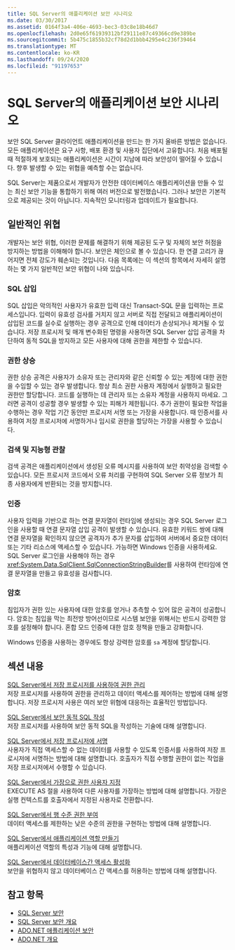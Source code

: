 ```yaml
---
title: SQL Server의 애플리케이션 보안 시나리오
ms.date: 03/30/2017
ms.assetid: 0164f3a4-406e-4693-bec3-03c8e18b46d7
ms.openlocfilehash: 2d0e65f61939312bf29111e87c49366cd9e389be
ms.sourcegitcommit: 5b475c1855b32cf78d2d1bbb4295e4c236f39464
ms.translationtype: MT
ms.contentlocale: ko-KR
ms.lasthandoff: 09/24/2020
ms.locfileid: "91197653"
---
```

# <a name="application-security-scenarios-in-sql-server"></a>SQL Server의 애플리케이션 보안 시나리오

보안 SQL Server 클라이언트 애플리케이션을 만드는 한 가지 올바른 방법은 없습니다. 모든 애플리케이션은 요구 사항, 배포 환경 및 사용자 집단에서 고유합니다. 처음 배포될 때 적절하게 보호되는 애플리케이션은 시간이 지남에 따라 보안성이 떨어질 수 있습니다. 향후 발생할 수 있는 위협을 예측할 수는 없습니다.  
  
 SQL Server는 제품으로서 개발자가 안전한 데이터베이스 애플리케이션을 만들 수 있는 최신 보안 기능을 통합하기 위해 여러 버전으로 발전했습니다. 그러나 보안은 기본적으로 제공되는 것이 아닙니다. 지속적인 모니터링과 업데이트가 필요합니다.  
  
## <a name="common-threats"></a>일반적인 위협  

 개발자는 보안 위협, 이러한 문제를 해결하기 위해 제공된 도구 및 자체의 보안 허점을 방지하는 방법을 이해해야 합니다. 보안은 체인으로 볼 수 있습니다. 한 연결 고리가 끊어지면 전체 강도가 훼손되는 것입니다. 다음 목록에는 이 섹션의 항목에서 자세히 설명하는 몇 가지 일반적인 보안 위협이 나와 있습니다.  
  
### <a name="sql-injection"></a>SQL 삽입  

 SQL 삽입은 악의적인 사용자가 유효한 입력 대신 Transact-SQL 문을 입력하는 프로세스입니다. 입력이 유효성 검사를 거치지 않고 서버로 직접 전달되고 애플리케이션이 삽입된 코드를 실수로 실행하는 경우 공격으로 인해 데이터가 손상되거나 제거될 수 있습니다. 저장 프로시저 및 매개 변수화된 명령을 사용하면 SQL Server 삽입 공격을 차단하여 동적 SQL을 방지하고 모든 사용자에 대해 권한을 제한할 수 있습니다.  
  
### <a name="elevation-of-privilege"></a>권한 상승  

 권한 상승 공격은 사용자가 소유자 또는 관리자와 같은 신뢰할 수 있는 계정에 대한 권한을 수임할 수 있는 경우 발생합니다. 항상 최소 권한 사용자 계정에서 실행하고 필요한 권한만 할당합니다. 코드를 실행하는 데 관리자 또는 소유자 계정을 사용하지 마세요. 그러면 공격이 성공할 경우 발생할 수 있는 피해가 제한됩니다. 추가 권한이 필요한 작업을 수행하는 경우 작업 기간 동안만 프로시저 서명 또는 가장을 사용합니다. 때 인증서를 사용하여 저장 프로시저에 서명하거나 임시로 권한을 할당하는 가장을 사용할 수 있습니다.  
  
### <a name="probing-and-intelligent-observation"></a>검색 및 지능형 관찰  

 검색 공격은 애플리케이션에서 생성된 오류 메시지를 사용하여 보안 취약성을 검색할 수 있습니다. 모든 프로시저 코드에서 오류 처리를 구현하여 SQL Server 오류 정보가 최종 사용자에게 반환되는 것을 방지합니다.  
  
### <a name="authentication"></a>인증  

 사용자 입력을 기반으로 하는 연결 문자열이 런타임에 생성되는 경우 SQL Server 로그인을 사용할 때 연결 문자열 삽입 공격이 발생할 수 있습니다. 유효한 키워드 쌍에 대해 연결 문자열을 확인하지 않으면 공격자가 추가 문자를 삽입하여 서버에서 중요한 데이터 또는 기타 리소스에 액세스할 수 있습니다. 가능하면 Windows 인증을 사용하세요. SQL Server 로그인을 사용해야 하는 경우 <xref:System.Data.SqlClient.SqlConnectionStringBuilder>를 사용하여 런타임에 연결 문자열을 만들고 유효성을 검사합니다.  
  
### <a name="passwords"></a>암호  

 침입자가 권한 있는 사용자에 대한 암호를 얻거나 추측할 수 있어 많은 공격이 성공합니다. 암호는 침입을 막는 최전방 방어선이므로 시스템 보안을 위해서는 반드시 강력한 암호를 설정해야 합니다. 혼합 모드 인증에 대한 암호 정책을 만들고 강화합니다.  
  
 Windows 인증을 사용하는 경우에도 항상 강력한 암호를 `sa` 계정에 할당합니다.  
  
## <a name="in-this-section"></a>섹션 내용  

 [SQL Server에서 저장 프로시저를 사용하여 권한 관리](managing-permissions-with-stored-procedures-in-sql-server.md)  
 저장 프로시저를 사용하여 권한을 관리하고 데이터 액세스를 제어하는 방법에 대해 설명합니다. 저장 프로시저 사용은 여러 보안 위협에 대응하는 효율적인 방법입니다.  
  
 [SQL Server에서 보안 동적 SQL 작성](writing-secure-dynamic-sql-in-sql-server.md)  
 저장 프로시저를 사용하여 보안 동적 SQL을 작성하는 기술에 대해 설명합니다.  
  
 [SQL Server에서 저장 프로시저에 서명](signing-stored-procedures-in-sql-server.md)  
 사용자가 직접 액세스할 수 없는 데이터를 사용할 수 있도록 인증서를 사용하여 저장 프로시저에 서명하는 방법에 대해 설명합니다. 호출자가 직접 수행할 권한이 없는 작업을 저장 프로시저에서 수행할 수 있습니다.  
  
 [SQL Server에서 가장으로 권한 사용자 지정](customizing-permissions-with-impersonation-in-sql-server.md)  
 EXECUTE AS 절을 사용하여 다른 사용자를 가장하는 방법에 대해 설명합니다. 가장은 실행 컨텍스트를 호출자에서 지정된 사용자로 전환합니다.  
  
 [SQL Server에서 행 수준 권한 부여](granting-row-level-permissions-in-sql-server.md)  
 데이터 액세스를 제한하는 낮은 수준의 권한을 구현하는 방법에 대해 설명합니다.  
  
 [SQL Server에서 애플리케이션 역할 만들기](creating-application-roles-in-sql-server.md)  
 애플리케이션 역할의 특성과 기능에 대해 설명합니다.  
  
 [SQL Server에서 데이터베이스간 액세스 활성화](enabling-cross-database-access-in-sql-server.md)  
 보안을 위협하지 않고 데이터베이스 간 액세스를 허용하는 방법에 대해 설명합니다.  
  
## <a name="see-also"></a>참고 항목

- [SQL Server 보안](sql-server-security.md)
- [SQL Server 보안 개요](overview-of-sql-server-security.md)
- [ADO.NET 애플리케이션 보안](../securing-ado-net-applications.md)
- [ADO.NET 개요](../ado-net-overview.md)

